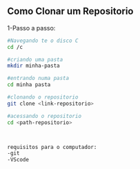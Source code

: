 <h2>Como Clonar um Repositorio</h2>

1-Passo a passo:

```bash
#Navegando te o disco C
cd /c

#criando uma pasta
mkdir minha-pasta

#entrando numa pasta
cd minha pasta

#clonando o repositorio
git clone <link-repositorio>

#acessando o repositorio
cd <path-repositorio>



requisitos para o computador:
-git
-VScode


```